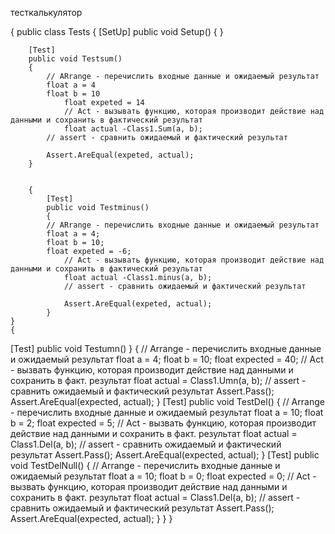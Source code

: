 
тесткалькулятор 
</br>

{
    public class  Tests
    {
        [SetUp]
        public void Setup()
        {
        }

        [Test]
        public void Testsum()
        {
            // ARrange - перечислить входные данные и ожидаемый результат 
            float a = 4
            float b = 10
                float expeted = 14
                // Act - вызывать функцию, которая производит действие над данными и сохранить в фактический результат
                float actual -Class1.Sum(a, b);
            // assert - сравнить ожидаемый и фактический результат 

            Assert.AreEqual(expeted, actual);
        }


        {
            [Test]
            public void Testminus()
            {
            // ARrange - перечислить входные данные и ожидаемый результат 
            float a = 4;
            float b = 10;
            float expeted = -6;
                // Act - вызывать функцию, которая производит действие над данными и сохранить в фактический результат
                float actual -Class1.minus(a, b);
                // assert - сравнить ожидаемый и фактический результат 

                Assert.AreEqual(expeted, actual);
            }
    }
    {
 [Test]
    public void Testumn()
    }
    {
        // Arrange - перечислить входные данные и ожидаемый результат
        float a = 4;
        float b = 10;
        float expected = 40;
        // Act - вызвать функцию, которая производит действие над данными и сохранить в факт. результат
        float actual = Class1.Umn(a, b);
        // assert - сравнить ожидаемый и фактический результат
        Assert.Pass();
        Assert.AreEqual(expected, actual);
    }
    [Test]
    public void TestDel()
    {
        // Arrange - перечислить входные данные и ожидаемый результат
        float a = 10;
        float b = 2;
        float expected = 5;
        // Act - вызвать функцию, которая производит действие над данными и сохранить в факт. результат
        float actual = Class1.Del(a, b);
        // assert - сравнить ожидаемый и фактический результат
        Assert.Pass();
        Assert.AreEqual(expected, actual);
    }
    [Test]
    public void TestDelNull()
    {
        // Arrange - перечислить входные данные и ожидаемый результат
        float a = 10;
        float b = 0;
        float expected = 0;
        // Act - вызвать функцию, которая производит действие над данными и сохранить в факт. результат
        float actual = Class1.Del(a, b);
        // assert - сравнить ожидаемый и фактический результат
        Assert.Pass();
        Assert.AreEqual(expected, actual);
    }
  }
}
